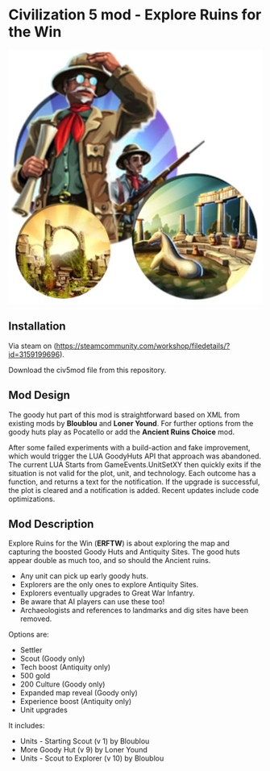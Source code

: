 # Civilization 5 mod - Explore Ruins for the Win
![Explorer and treasure chest](https://github.com/jesperottosen/Civ5mod-ERFTW/blob/main/Steam/erftw.jpg?raw=true)

## Installation
Via steam on (https://steamcommunity.com/workshop/filedetails/?id=3159199696).

Download the civ5mod file from this repository.

## Mod Design
The goody hut part of this mod is straightforward based on XML from existing mods by **Bloublou** and **Loner Yound**. 
For further options from the goody huts play as Pocatello or add the **Ancient Ruins Choice** mod. 

After some failed experiments with a build-action and fake improvement, which would trigger the LUA GoodyHuts API that approach was abandoned. 
The current LUA Starts from GameEvents.UnitSetXY then quickly exits if the situation is not valid for the plot, unit, and technology. 
Each outcome has a function, and returns a text for the notification. If the upgrade is successful, the plot is cleared and a notification is added.
Recent updates include code optimizations.

## Mod Description
Explore Ruins for the Win (**ERFTW**) is about exploring the map and capturing the boosted Goody Huts and Antiquity Sites. 
The good huts appear double as much too, and so should the Ancient ruins.

- Any unit can pick up early goody huts. 
- Explorers are the only ones to explore Antiquity Sites.
- Explorers eventually upgrades to Great War Infantry.
- Be aware that AI players can use these too!
- Archaeologists and references to landmarks and dig sites have been removed.

Options are:
- Settler 
- Scout (Goody only)
- Tech boost (Antiquity only)
- 500 gold
- 200 Culture (Goody only)
- Expanded map reveal (Goody only)
- Experience boost (Antiquity only)
- Unit upgrades

It includes:
- Units - Starting Scout (v 1) by Bloublou
- More Goody Hut (v 9) by Loner Yound
- Units - Scout to Explorer (v 10) by Bloublou
  
